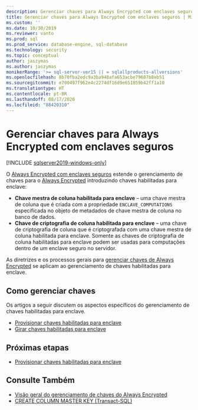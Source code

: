 ```yaml
---
description: Gerenciar chaves para Always Encrypted com enclaves seguros
title: Gerenciar chaves para Always Encrypted com enclaves seguros | Microsoft Docs
ms.custom: ''
ms.date: 10/30/2019
ms.reviewer: vanto
ms.prod: sql
ms.prod_service: database-engine, sql-database
ms.technology: security
ms.topic: conceptual
author: jaszymas
ms.author: jaszymas
monikerRange: '>= sql-server-ver15 || = sqlallproducts-allversions'
ms.openlocfilehash: 8b70fba2edc9a3ba948afa653acbe79607b8eb51
ms.sourcegitcommit: e700497f962e4c2274df16d9e651059b42ff1a10
ms.translationtype: HT
ms.contentlocale: pt-BR
ms.lasthandoff: 08/17/2020
ms.locfileid: "88420310"
---
```

# <a name="manage-keys-for-always-encrypted-with-secure-enclaves"></a>Gerenciar chaves para Always Encrypted com enclaves seguros
[!INCLUDE [sqlserver2019-windows-only](../../../includes/applies-to-version/sqlserver2019-windows-only.md)]

O [Always Encrypted com enclaves seguros](always-encrypted-enclaves.md) estende o gerenciamento de chaves para o [Always Encrypted](always-encrypted-database-engine.md) introduzindo chaves habilitadas para enclave: 

- **Chave mestra de coluna habilitada para enclave** – uma chave mestra de coluna que é criada com a propriedade `ENCLAVE_COMPUTATIONS` especificada no objeto de metadados de chave mestra de coluna no banco de dados. 
- **Chave de criptografia de coluna habilitada para enclave** – uma chave de criptografia de coluna que é criptografada com uma chave mestra de coluna habilitada para enclave. Somente as chaves de criptografia de coluna habilitadas para enclave podem ser usadas para computações dentro de um enclave seguro no servidor. 

As diretrizes e os processos gerais para [gerenciar chaves de Always Encrypted](overview-of-key-management-for-always-encrypted.md) se aplicam ao gerenciamento de chaves habilitadas para enclave. 

## <a name="managing-keys"></a>Como gerenciar chaves

Os artigos a seguir discutem os aspectos específicos do gerenciamento de chaves habilitadas para enclave.

- [Provisionar chaves habilitadas para enclave](always-encrypted-enclaves-provision-keys.md)
- [Girar chaves habilitadas para enclave](always-encrypted-enclaves-rotate-keys.md)

## <a name="next-steps"></a>Próximas etapas
- [Provisionar chaves habilitadas para enclave](always-encrypted-enclaves-provision-keys.md)

## <a name="see-also"></a>Consulte Também  
- [Visão geral do gerenciamento de chaves do Always Encrypted](overview-of-key-management-for-always-encrypted.md)
- [CREATE COLUMN MASTER KEY (Transact-SQL)](../../../t-sql/statements/create-column-master-key-transact-sql.md)
